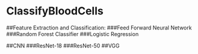 # ClassifyBloodCells
##Feature Extraction and Classification:
###Feed Forward Neural Network
###Random Forest Classifier
###Logistic Regression

##CNN
###ResNet-18
###ResNet-50
##VGG
